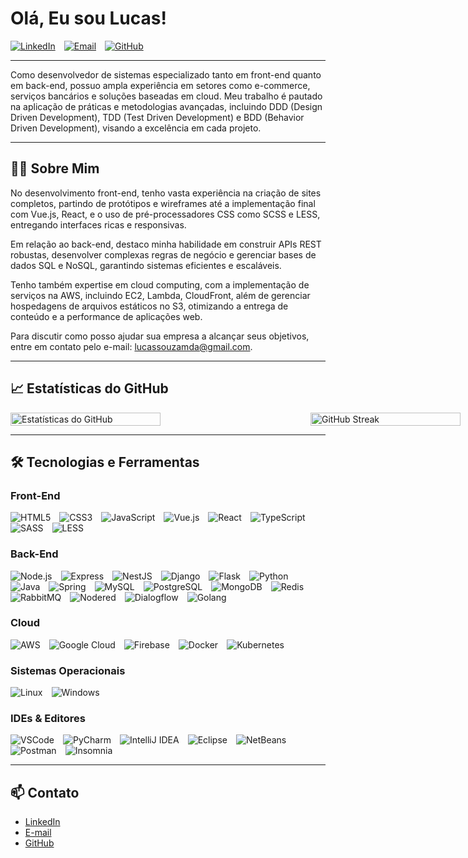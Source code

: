 # Olá, Eu sou Lucas!

[![LinkedIn](https://img.shields.io/badge/LinkedIn-Connect-blue)](https://www.linkedin.com/in/lucassantossouza/)&emsp;[![Email](https://img.shields.io/badge/Email-Contact-red)](mailto:lucassouzamda@gmail.com)&emsp;[![GitHub](https://img.shields.io/badge/GitHub-Follow-black)](https://github.com/lucassantossouza)

---

Como desenvolvedor de sistemas especializado tanto em front-end quanto em back-end, possuo ampla experiência em setores como e-commerce, serviços bancários e soluções baseadas em cloud. Meu trabalho é pautado na aplicação de práticas e metodologias avançadas, incluindo DDD (Design Driven Development), TDD (Test Driven Development) e BDD (Behavior Driven Development), visando a excelência em cada projeto.

---

## 🧑‍💻 Sobre Mim

No desenvolvimento front-end, tenho vasta experiência na criação de sites completos, partindo de protótipos e wireframes até a implementação final com Vue.js, React, e o uso de pré-processadores CSS como SCSS e LESS, entregando interfaces ricas e responsivas.

Em relação ao back-end, destaco minha habilidade em construir APIs REST robustas, desenvolver complexas regras de negócio e gerenciar bases de dados SQL e NoSQL, garantindo sistemas eficientes e escaláveis.

Tenho também expertise em cloud computing, com a implementação de serviços na AWS, incluindo EC2, Lambda, CloudFront, além de gerenciar hospedagens de arquivos estáticos no S3, otimizando a entrega de conteúdo e a performance de aplicações web.

Para discutir como posso ajudar sua empresa a alcançar seus objetivos, entre em contato pelo e-mail: [lucassouzamda@gmail.com](mailto:lucassouzamda@gmail.com).

---

## 📈 Estatísticas do GitHub

<!-- quero que as estatisticas fique em mesma linha -->
<div style="width: 100vw; display: flex;">
  <img src="https://github-readme-stats.vercel.app/api?username=lucassantossouza&show_icons=true&theme=radical" alt="Estatísticas do GitHub" width="50%">
  <img src="https://github-readme-streak-stats.herokuapp.com/?user=lucassantossouza&theme=radical" alt="GitHub Streak" width="50%">
</div>

---

## 🛠️ Tecnologias e Ferramentas

### Front-End
![HTML5](https://img.shields.io/badge/HTML5-E34F26?style=for-the-badge&logo=html5&logoColor=white)&emsp;![CSS3](https://img.shields.io/badge/CSS3-1572B6?style=for-the-badge&logo=css3&logoColor=white)&emsp;![JavaScript](https://img.shields.io/badge/JavaScript-F7DF1E?style=for-the-badge&logo=javascript&logoColor=black)&emsp;![Vue.js](https://img.shields.io/badge/Vue.js-4FC08D?style=for-the-badge&logo=vue.js&logoColor=white)&emsp;![React](https://img.shields.io/badge/React-61DAFB?style=for-the-badge&logo=react&logoColor=black)&emsp;![TypeScript](https://img.shields.io/badge/TypeScript-007ACC?style=for-the-badge&logo=typescript&logoColor=white)&emsp;![SASS](https://img.shields.io/badge/SASS-CC6699?style=for-the-badge&logo=sass&logoColor=white)&emsp;![LESS](https://img.shields.io/badge/LESS-1D365D?style=for-the-badge&logo=less&logoColor=white)

### Back-End
![Node.js](https://img.shields.io/badge/Node.js-339933?style=for-the-badge&logo=node.js&logoColor=white)&emsp;![Express](https://img.shields.io/badge/Express-000000?style=for-the-badge&logo=express&logoColor=white)&emsp;![NestJS](https://img.shields.io/badge/NestJS-E0234E?style=for-the-badge&logo=nestjs&logoColor=white)&emsp;![Django](https://img.shields.io/badge/Django-092E20?style=for-the-badge&logo=django&logoColor=white)&emsp;![Flask](https://img.shields.io/badge/Flask-000000?style=for-the-badge&logo=flask&logoColor=white)&emsp;![Python](https://img.shields.io/badge/Python-3776AB?style=for-the-badge&logo=python&logoColor=white)&emsp;![Java](https://img.shields.io/badge/Java-007396?style=for-the-badge&logo=java&logoColor=white)&emsp;![Spring](https://img.shields.io/badge/Spring-6DB33F?style=for-the-badge&logo=spring&logoColor=white)&emsp;![MySQL](https://img.shields.io/badge/MySQL-4479A1?style=for-the-badge&logo=mysql&logoColor=white)&emsp;![PostgreSQL](https://img.shields.io/badge/PostgreSQL-336791?style=for-the-badge&logo=postgresql&logoColor=white)&emsp;![MongoDB](https://img.shields.io/badge/MongoDB-47A248?style=for-the-badge&logo=mongodb&logoColor=white)&emsp;![Redis](https://img.shields.io/badge/Redis-DC382D?style=for-the-badge&logo=redis&logoColor=white)&emsp;![RabbitMQ](https://img.shields.io/badge/RabbitMQ-FF6600?style=for-the-badge&logo=rabbitmq&logoColor=white)&emsp;![Nodered](https://img.shields.io/badge/Nodered-8F0000?style=for-the-badge&logo=nodered&logoColor=white)&emsp;![Dialogflow](https://img.shields.io/badge/Dialogflow-FF9800?style=for-the-badge&logo=dialogflow&logoColor=white)&emsp;![Golang](https://img.shields.io/badge/Go-00ADD8?style=for-the-badge&logo=go&logoColor=white)

### Cloud
![AWS](https://img.shields.io/badge/AWS-232F3E?style=for-the-badge&logo=amazon-aws&logoColor=white)&emsp;![Google Cloud](https://img.shields.io/badge/Google_Cloud-4285F4?style=for-the-badge&logo=google-cloud&logoColor=white)&emsp;![Firebase](https://img.shields.io/badge/Firebase-FFCA28?style=for-the-badge&logo=firebase&logoColor=black)&emsp;![Docker](https://img.shields.io/badge/Docker-2496ED?style=for-the-badge&logo=docker&logoColor=white)&emsp;![Kubernetes](https://img.shields.io/badge/Kubernetes-326CE5?style=for-the-badge&logo=kubernetes&logoColor=white)

### Sistemas Operacionais
![Linux](https://img.shields.io/badge/Linux-FCC624?style=for-the-badge&logo=linux&logoColor=black)&emsp;![Windows](https://img.shields.io/badge/Windows-0078D6?style=for-the-badge&logo=windows&logoColor=white)

### IDEs & Editores
![VSCode](https://img.shields.io/badge/VS_Code-007ACC?style=for-the-badge&logo=visual-studio-code&logoColor=white)&emsp;![PyCharm](https://img.shields.io/badge/PyCharm-000000?style=for-the-badge&logo=pycharm&logoColor=white)&emsp;![IntelliJ IDEA](https://img.shields.io/badge/IntelliJ_IDEA-000000?style=for-the-badge&logo=intellij-idea&logoColor=white)&emsp;![Eclipse](https://img.shields.io/badge/Eclipse-2C2255?style=for-the-badge&logo=eclipse&logoColor=white)&emsp;![NetBeans](https://img.shields.io/badge/NetBeans-1B6AC6?style=for-the-badge&logo=apache-netbeans-ide&logoColor=white)&emsp;![Postman](https://img.shields.io/badge/Postman-FF6C37?style=for-the-badge&logo=postman&logoColor=white)&emsp;![Insomnia](https://img.shields.io/badge/Insomnia-5849BE?style=for-the-badge&logo=insomnia&logoColor=white)

---

## 📫 Contato

- [LinkedIn](https://www.linkedin.com/in/lucassantossouza/)
- [E-mail](mailto:lucassouzamda@gmail.com)
- [GitHub](https://github.com/lucassantossouza)